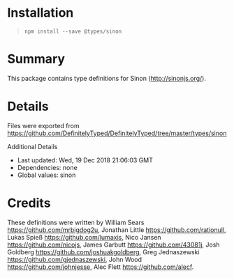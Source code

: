 # Installation
> `npm install --save @types/sinon`

# Summary
This package contains type definitions for Sinon (http://sinonjs.org/).

# Details
Files were exported from https://github.com/DefinitelyTyped/DefinitelyTyped/tree/master/types/sinon

Additional Details
 * Last updated: Wed, 19 Dec 2018 21:06:03 GMT
 * Dependencies: none
 * Global values: sinon

# Credits
These definitions were written by William Sears <https://github.com/mrbigdog2u>, Jonathan Little <https://github.com/rationull>, Lukas Spieß <https://github.com/lumaxis>, Nico Jansen <https://github.com/nicojs>, James Garbutt <https://github.com/43081j>, Josh Goldberg <https://github.com/joshuakgoldberg>, Greg Jednaszewski <https://github.com/gjednaszewski>, John Wood <https://github.com/johnjesse>, Alec Flett <https://github.com/alecf>.
